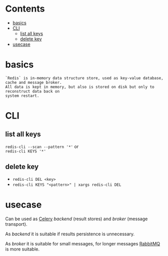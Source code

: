 # Contents

- [basics](#basics)
- [CLI](#cli)
    - [list all keys](#list-all-keys)
    - [delete key](#delete-key)
- [usecase](#usecase)

# basics
    `Redis` is in-memory data structure store, used as key-value database,  
    cache and message broker.  
    All data is kept in memory, but also is stored on disk but only to reconstruct data back on  
    system restart.  
    
    
# CLI

## list all keys
`redis-cli --scan --pattern '*'` or  
`redis-cli KEYS '*'`

## delete key
* `redis-cli DEL <key>`
* `redis-cli KEYS "<pattern>" | xargs redis-cli DEL`


# usecase
Can be used as [Celery](./celery.md) *backend* (result stores) and *broker* (message transport).

As *backend* it is suitable if results persistence is unnecessary.  

As *broker* it is suitable for small messages, for longer messages [RabbitMQ](./rabbitmq.md)  
is more suitable.
